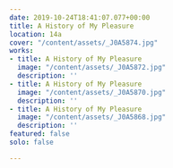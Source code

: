```yaml
---
date: 2019-10-24T18:41:07.077+00:00
title: A History of My Pleasure
location: 14a
cover: "/content/assets/_J0A5874.jpg"
works:
- title: A History of My Pleasure
  image: "/content/assets/_J0A5872.jpg"
  description: ''
- title: A History of My Pleasure
  image: "/content/assets/_J0A5870.jpg"
  description: ''
- title: A History of My Pleasure
  image: "/content/assets/_J0A5868.jpg"
  description: ''
featured: false
solo: false

---
```


